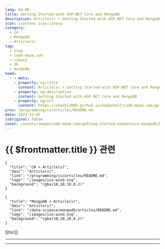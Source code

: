 ```yaml
---
lang: ko-KR
title: Getting Started with ASP.NET Core and MongoDB
description: Article(s) > Getting Started with ASP.NET Core and MongoDB
icon: iconfont icon-csharp
category: 
  - C#
  - MongoDB
  - Article(s)
tag: 
  - blog
  - code-maze.com
  - csharp
  - db
  - mongodb
head:  
  - - meta:
    - property: og:title
      content: Article(s) > Getting Started with ASP.NET Core and MongoDB
    - property: og:description
      content: Getting Started with ASP.NET Core and MongoDB
    - property: og:url
      content: https://chanhi2000.github.io/bookshelf/code-maze.com/getting-started-aspnetcore-mongodb.html
prev: /programming/cs/articles/README.md
date: 2023-12-05
isOriginal: false
cover: /assets/image/code-maze.com/getting-started-aspnetcore-mongodb/banner.png
---
```


# {{ $frontmatter.title }} 관련

```component VPCard
{
  "title": "C# > Article(s)",
  "desc": "Article(s)",
  "link": "/programming/cs/articles/README.md",
  "logo": "/images/ico-wind.svg",
  "background": "rgba(10,10,10,0.2)"
}
```

```component VPCard
{
  "title": "MongoDB > Article(s)",
  "desc": "Article(s)",
  "link": "/data-science/mongodb/articles/README.md",
  "logo": "/images/ico-wind.svg",
  "background": "rgba(10,10,10,0.2)"
}
```

[[toc]]

---

<SiteInfo
  name="Getting Started with ASP.NET Core and MongoDB"
  desc="In this article, we’re going to cover how to set up and configure an ASP.NET Core Web API with MongoDB as our database."
  url="https://code-maze.com/getting-started-aspnetcore-mongodb/"
  logo="/assets/image/code-maze.com/favicon.png"
  preview="/assets/image/code-maze.com/getting-started-aspnetcore-mongodb/banner.png"/>

<!-- TODO: 작성 -->

---

<TagLinks />